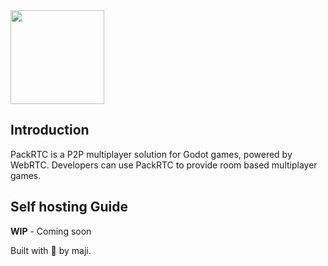 <img src="https://github.com/user-attachments/assets/e7b83f5e-3b2d-44b0-bdf0-fb60190078ee" height="150">


## Introduction

PackRTC is a P2P multiplayer solution for Godot games, powered by WebRTC. Developers can use PackRTC to provide room based multiplayer games.

## Self hosting Guide

**WIP** - Coming soon

Built with 💖 by maji.
